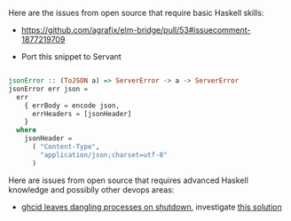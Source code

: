 Here are the issues from open source that require basic Haskell skills:

- https://github.com/agrafix/elm-bridge/pull/53#issuecomment-1877219709

- Port this snippet to Servant

```haskell

jsonError :: (ToJSON a) => ServerError -> a -> ServerError
jsonError err json =
  err
    { errBody = encode json,
      errHeaders = [jsonHeader]
    }
  where
    jsonHeader =
      ( "Content-Type",
        "application/json;charset=utf-8"
      )

```

Here are issues from open source that requires advanced Haskell knowledge and possiblly other devops areas:

- [ghcid leaves dangling processes on shutdown](https://github.com/ndmitchell/ghcid/issues/257), investigate [this solution](https://github.com/acondolu/ghcid/commit/d299f9a4cbdf7a2278d7c5b1be03adfeb4cc195b)
